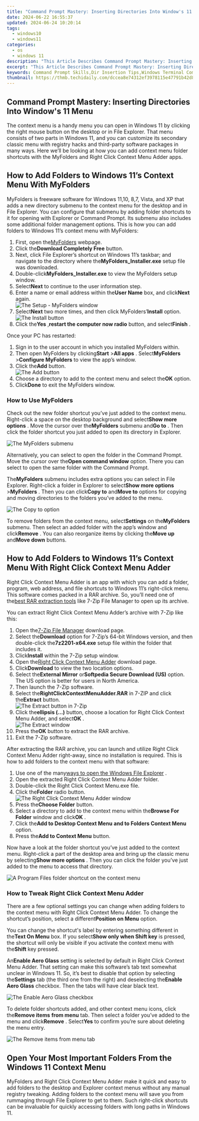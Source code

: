 ```yaml
---
title: "Command Prompt Mastery: Inserting Directories Into Window's 11 Menu"
date: 2024-06-22 16:55:37
updated: 2024-06-24 10:20:14
tags:
  - windows10
  - windows11
categories:
  - os
  - windows 11
description: "This Article Describes Command Prompt Mastery: Inserting Directories Into Window's 11 Menu"
excerpt: "This Article Describes Command Prompt Mastery: Inserting Directories Into Window's 11 Menu"
keywords: Command Prompt Skills,Dir Insertion Tips,Windows Terminal Commands,Navigating CMD,Directory Access CLI,Windows 11 CMD Guide,Menu Path Customization
thumbnail: https://thmb.techidaily.com/dccea8e74312ef3978115e47791b42d8d3af59ddef7b2d9a4c85759dfb53f1ee.jpg
---
```


## Command Prompt Mastery: Inserting Directories Into Window's 11 Menu

 The context menu is a handy menu you can open in Windows 11 by clicking the right mouse button on the desktop or in File Explorer. That menu consists of two parts in Windows 11, and you can customize its secondary classic menu with registry hacks and third-party software packages in many ways. Here we’ll be looking at how you can add context menu folder shortcuts with the MyFolders and Right Click Context Menu Adder apps.

## How to Add Folders to Windows 11’s Context Menu With MyFolders

 MyFolders is freeware software for Windows 11,10, 8,7, Vista, and XP that adds a new directory submenu to the context menu for the desktop and in File Explorer. You can configure that submenu by adding folder shortcuts to it for opening with Explorer or Command Prompt. Its submenu also includes some additional folder management options. This is how you can add folders to Windows 11’s context menu with MyFolders:

1. First, open the[MyFolders](https://www.coretechnologies.com/products/MyFolders/) webpage.
2. Click the**Download Completely Free** button.
3. Next, click File Explorer’s shortcut on Windows 11’s taskbar; and navigate to the directory where the**MyFolders\_Installer.exe** setup file was downloaded.
4. Double-click**MyFolders\_Installer.exe** to view the MyFolders setup window.
5. Select**Next** to continue to the user information step.
6. Enter a name or email address within the**User Name** box, and click**Next** again.  
![The Setup - MyFolders window](https://static1.makeuseofimages.com/wordpress/wp-content/uploads/2023/03/setup-myfolder-option.jpg)
7. Select**Next** two more times, and then click MyFolders’**Install** option.  
![The Install button](https://static1.makeuseofimages.com/wordpress/wp-content/uploads/2023/03/the-install-option.jpg)
8. Click the**Yes** ,**restart the computer now radio** button, and select**Finish** .

Once your PC has restarted:

1. Sign in to the user account in which you installed MyFolders within.
2. Then open MyFolders by clicking**Start** \>**All apps** . Select**MyFolders** \>**Configure MyFolders** to view the app’s window.
3. Click the**Add** button.  
![The Add button](https://static1.makeuseofimages.com/wordpress/wp-content/uploads/2023/03/the-add-button.jpg)
4. Choose a directory to add to the context menu and select the**OK** option.
5. Click**Done** to exit the MyFolders window.

### How to Use MyFolders

 Check out the new folder shortcut you’ve just added to the context menu. Right-click a space on the desktop background and select**Show more options** . Move the cursor over the**MyFolders** submenu and**Go to** . Then click the folder shortcut you just added to open its directory in Explorer.

![The MyFolders submenu](https://static1.makeuseofimages.com/wordpress/wp-content/uploads/2023/03/myfolders-submenu.jpg)

 Alternatively, you can select to open the folder in the Command Prompt. Move the cursor over the**Open command window** option. There you can select to open the same folder with the Command Prompt.

 The**MyFolders** submenu includes extra options you can select in File Explorer. Right-click a folder in Explorer to select**Show more options** \>**MyFolders** . Then you can click**Copy to** and**Move to** options for copying and moving directories to the folders you’ve added to the menu.

![The Copy to option](https://static1.makeuseofimages.com/wordpress/wp-content/uploads/2023/03/copy-to-option.jpg)

 To remove folders from the context menu, select**Settings** on the**MyFolders** submenu. Then select an added folder with the app’s window and click**Remove** . You can also reorganize items by clicking the**Move up** and**Move down** buttons.

## How to Add Folders to Windows 11’s Context Menu With Right Click Context Menu Adder

 Right Click Context Menu Adder is an app with which you can add a folder, program, web address, and file shortcuts to Windows 11’s right-click menu. This software comes packed in a RAR archive. So, you’ll need one of the[best RAR extraction tools](https://www.makeuseof.com/tag/how-to-open-rar-files/) like 7-Zip File Manager to open up its archive.

 You can extract Right Click Context Menu Adder’s archive with 7-Zip like this:

1. Open the[7-Zip File Manager](https://www.7-zip.org/) download page.
2. Select the**Download** option for 7-Zip’s 64-bit Windows version, and then double-click the**7z2201-x64.exe** setup file within the folder that includes it.
3. Click**Install** within the 7-Zip setup window.
4. Open the[Right Click Context Menu Adder](https://www.softpedia.com/get/System/OS-Enhancements/Right-Click-Context-Menu-Adder.shtml#sgal%5F0) download page.
5. Click**Download** to view the two location options.
6. Select the**External Mirror** or**Softpedia Secure Download (US)** option. The US option is better for users in North America.
7. Then launch the 7-Zip software.
8. Select the**RightClickContextMenuAdder.RAR** in 7-ZIP and click the**Extract** button.  
![The Extract button in 7-Zip](https://static1.makeuseofimages.com/wordpress/wp-content/uploads/2023/03/a-rar-archive.jpg)
9. Click the**ellipsis (…)** button, choose a location for Right Click Context Menu Adder, and select**OK** .  
![The Extract window](https://static1.makeuseofimages.com/wordpress/wp-content/uploads/2023/03/the-extract-window2.jpg)
10. Press the**OK** button to extract the RAR archive.
11. Exit the 7-Zip software.

 After extracting the RAR archive, you can launch and utilize Right Click Context Menu Adder right-away, since no installation is required. This is how to add folders to the context menu with that software:

1. Use one of the many[ways to open the Windows File Explorer](https://www.makeuseof.com/windows-open-file-explorer/) .
2. Open the extracted Right Click Context Menu Adder folder.
3. Double-click the Right Click Context Menu.exe file.
4. Click the**Folder** radio button.  
![The Right Click Context Menu Adder window](https://static1.makeuseofimages.com/wordpress/wp-content/uploads/2023/03/right-click-context-menu-adder-window.jpg)
5. Press the**Choose Folder** button.
6. Select a directory to add to the context menu within the**Browse For Folder** window and click**OK** .
7. Click the**Add to Desktop Context Menu** **and to Folders Context Menu** option.
8. Press the**Add to Context Menu** button.

 Now have a look at the folder shortcut you’ve just added to the context menu. Right-click a part of the desktop area and bring up the classic menu by selecting**Show more options** . Then you can click the folder you’ve just added to the menu to access that directory.

![A Program Files folder shortcut on the context menu](https://static1.makeuseofimages.com/wordpress/wp-content/uploads/2023/03/program-files-folder-shortcut.jpg)

### How to Tweak Right Click Context Menu Adder

 There are a few optional settings you can change when adding folders to the context menu with Right Click Context Menu Adder. To change the shortcut’s position, select a different**Position on Menu** option.

 You can change the shortcut's label by entering something different in the**Text On Menu** box. If you select**Show only when Shift key** is pressed, the shortcut will only be visible if you activate the context menu with the**Shift** key pressed.

 An**Enable Aero Glass** setting is selected by default in Right Click Context Menu Adder. That setting can make this software’s tab text somewhat unclear in Windows 11\. So, it’s best to disable that option by selecting the**Settings** tab (the third one from the right) and deselecting the**Enable Aero Glass** checkbox. Then the tabs will have clear black text.

![The Enable Aero Glass checkbox](https://static1.makeuseofimages.com/wordpress/wp-content/uploads/2023/03/the-enable-aero-glass-setting.jpg)

 To delete folder shortcuts added, and other context menu icons, click the**Remove items** **from menu** tab. Then select a folder you’ve added to the menu and click**Remove** . Select**Yes** to confirm you’re sure about deleting the menu entry.

![The Remove items from menu tab](https://static1.makeuseofimages.com/wordpress/wp-content/uploads/2023/03/remove-items-from-menu-tab.jpg)

## Open Your Most Important Folders From the Windows 11 Context Menu

 MyFolders and Right Click Context Menu Adder make it quick and easy to add folders to the desktop and Explorer context menus without any manual registry tweaking. Adding folders to the context menu will save you from rummaging through File Explorer to get to them. Such right-click shortcuts can be invaluable for quickly accessing folders with long paths in Windows 11.

<ins class="adsbygoogle"
     style="display:block"
     data-ad-format="autorelaxed"
     data-ad-client="ca-pub-7571918770474297"
     data-ad-slot="1223367746"></ins>



<ins class="adsbygoogle"
     style="display:block"
     data-ad-client="ca-pub-7571918770474297"
     data-ad-slot="8358498916"
     data-ad-format="auto"
     data-full-width-responsive="true"></ins>
